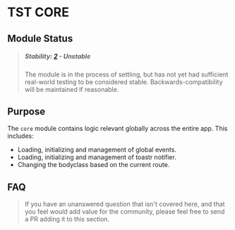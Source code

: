 # TST CORE


## Module Status

> ##### Stability: [2](https://github.com/CPT331/timesheeting-tool/tree/master/app/js/modules/README.md) - Unstable
> The module is in the process of settling, but has not yet had
> sufficient real-world testing to be considered stable. Backwards-compatibility
> will be maintained if reasonable.

## Purpose

The `core` module contains logic relevant globally across the entire app.
This includes:

+ Loading, initializing and management of global events.
+ Loading, initializing and management of toastr notifier.
+ Changing the bodyclass based on the current route.


## FAQ

> If you have an unanswered question that isn't covered here, and that you feel would add value for the community, please feel free to send a PR adding it to this section.